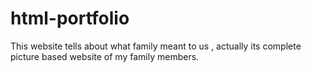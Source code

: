 # html-portfolio
This website tells about what family meant to us , actually its complete picture based website of my family members.
